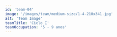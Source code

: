 ```yaml
---
id: 'team-04'
image: '/images/team/medium-size/1-4-210x341.jpg'
alt: 'Team Image'
teamTitle: 'Ciclo I'
teamOccupation: '5 - 9 anos'
---
```


